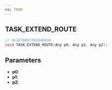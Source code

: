 ```yaml
---
ns: TASK
---
```

## TASK_EXTEND_ROUTE

```c
// 0x1E7889778264843A
void TASK_EXTEND_ROUTE(Any p0, Any p1, Any p2);
```

## Parameters
* **p0**:
* **p1**:
* **p2**:
